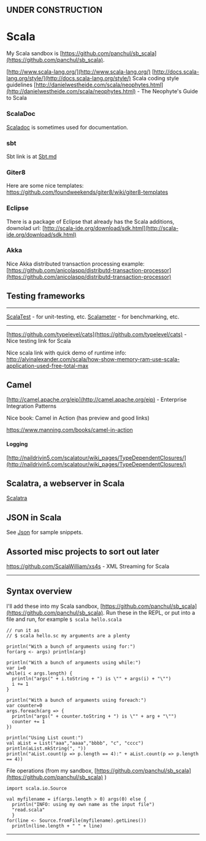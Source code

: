 
## UNDER CONSTRUCTION

# Scala

My Scala sandbox is [https://github.com/panchul/sb_scala](https://github.com/panchul/sb_scala).


[http://www.scala-lang.org/](http://www.scala-lang.org/)
[http://docs.scala-lang.org/style/](http://docs.scala-lang.org/style/) Scala coding style guidelines 
[http://danielwestheide.com/scala/neophytes.html](http://danielwestheide.com/scala/neophytes.html) - The Neophyte's Guide to Scala

### ScalaDoc

[Scaladoc](Scaladoc.md) is sometimes used for documentation.

### sbt

Sbt link is at  [Sbt.md](Sbt.md)


### Giter8

Here are some nice templates:
https://github.com/foundweekends/giter8/wiki/giter8-templates


### Eclipse

There is a package of Eclipse that already has the Scala additions, downolad url:
[http://scala-ide.org/download/sdk.html](http://scala-ide.org/download/sdk.html)
    

### Akka

Nice Akka distributed  transaction processing example:
[https://github.com/anicolaspp/distributd-transaction-processor](https://github.com/anicolaspp/distributd-transaction-processor)


## Testing frameworks

---

[ScalaTest](ScalaTest.md) - for unit-testing, etc.
[Scalameter](Scalameter.md) - for benchmarking, etc.

---

[https://github.com/typelevel/cats](https://github.com/typelevel/cats) - Nice testing link for Scala


Nice scala link with quick demo of runtime info:
http://alvinalexander.com/scala/how-show-memory-ram-use-scala-application-used-free-total-max

## Camel
 
[http://camel.apache.org/eip](http://camel.apache.org/eip) - Enterprise Integration Patterns

Nice book: Camel in Action (has preview and good links)

https://www.manning.com/books/camel-in-action


#### Logging

[http://naildrivin5.com/scalatour/wiki_pages/TypeDependentClosures/](http://naildrivin5.com/scalatour/wiki_pages/TypeDependentClosures/)

## Scalatra, a webserver in Scala

[Scalatra](Scalatra.md)


## JSON in Scala

See [Json](JSON.md) for sample snippets.


## Assorted misc projects to sort out later

https://github.com/ScalaWilliam/xs4s - XML Streaming for Scala

---

## Syntax overview

I'll add these into my Scala sandbox, [https://github.com/panchul/sb_scala](https://github.com/panchul/sb_scala).
Run these in the REPL, or put into a file and run, for example ```$ scala hello.scala``` 

    // run it as
    // $ scala hello.sc my arguments are a plenty
    
    println("With a bunch of arguments using for:")
    for(arg <- args) println(arg)

    println("With a bunch of arguments using while:")
    var i=0
    while(i < args.length) {
      println("args(" + i.toString + ") is \"" + args(i) + "\"")
      i += 1
    }

    println("With a bunch of arguments using foreach:")
    var counter=0
    args.foreach(arg => {
      println("args(" + counter.toString + ") is \"" + arg + "\"")
      counter += 1
    })

    println("Using List count:")
    val aList = List("aaa","aaaa","bbbb", "c", "cccc")
    println(aList.mkString(", "))
    println("aList.count(p => p.length == 4):" + aList.count(p => p.length == 4))

File operations (from my sandbox, [https://github.com/panchul/sb_scala](https://github.com/panchul/sb_scala) )

    import scala.io.Source
    
    val myfilename = if(args.length > 0) args(0) else {
      println("INFO: using my own name as the input file")
      "read.scala"
      }
    for(line <- Source.fromFile(myfilename).getLines())
      println(line.length + " " + line)

---

